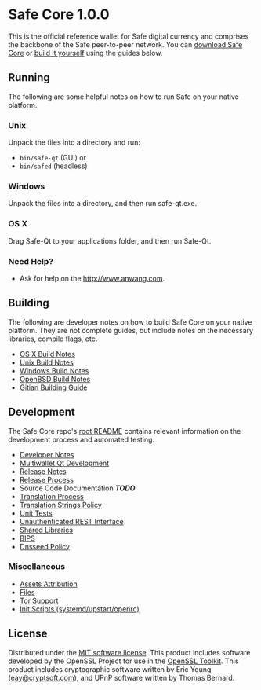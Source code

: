 Safe Core 1.0.0
=====================

This is the official reference wallet for Safe digital currency and comprises the backbone of the Safe peer-to-peer network. You can [download Safe Core](http://www.anwang.com/downloads/) or [build it yourself](#building) using the guides below.

Running
---------------------
The following are some helpful notes on how to run Safe on your native platform.

### Unix

Unpack the files into a directory and run:

- `bin/safe-qt` (GUI) or
- `bin/safed` (headless)

### Windows

Unpack the files into a directory, and then run safe-qt.exe.

### OS X

Drag Safe-Qt to your applications folder, and then run Safe-Qt.

### Need Help?

* Ask for help on the http://www.anwang.com.

Building
---------------------
The following are developer notes on how to build Safe Core on your native platform. They are not complete guides, but include notes on the necessary libraries, compile flags, etc.

- [OS X Build Notes](build-osx.md)
- [Unix Build Notes](build-unix.md)
- [Windows Build Notes](build-windows.md)
- [OpenBSD Build Notes](build-openbsd.md)
- [Gitian Building Guide](gitian-building.md)

Development
---------------------
The Safe Core repo's [root README](/README.md) contains relevant information on the development process and automated testing.

- [Developer Notes](developer-notes.md)
- [Multiwallet Qt Development](multiwallet-qt.md)
- [Release Notes](release-notes.md)
- [Release Process](release-process.md)
- Source Code Documentation ***TODO***
- [Translation Process](translation_process.md)
- [Translation Strings Policy](translation_strings_policy.md)
- [Unit Tests](unit-tests.md)
- [Unauthenticated REST Interface](REST-interface.md)
- [Shared Libraries](shared-libraries.md)
- [BIPS](bips.md)
- [Dnsseed Policy](dnsseed-policy.md)

### Miscellaneous
- [Assets Attribution](assets-attribution.md)
- [Files](files.md)
- [Tor Support](tor.md)
- [Init Scripts (systemd/upstart/openrc)](init.md)

License
---------------------
Distributed under the [MIT software license](http://www.opensource.org/licenses/mit-license.php).
This product includes software developed by the OpenSSL Project for use in the [OpenSSL Toolkit](https://www.openssl.org/). This product includes
cryptographic software written by Eric Young ([eay@cryptsoft.com](mailto:eay@cryptsoft.com)), and UPnP software written by Thomas Bernard.

